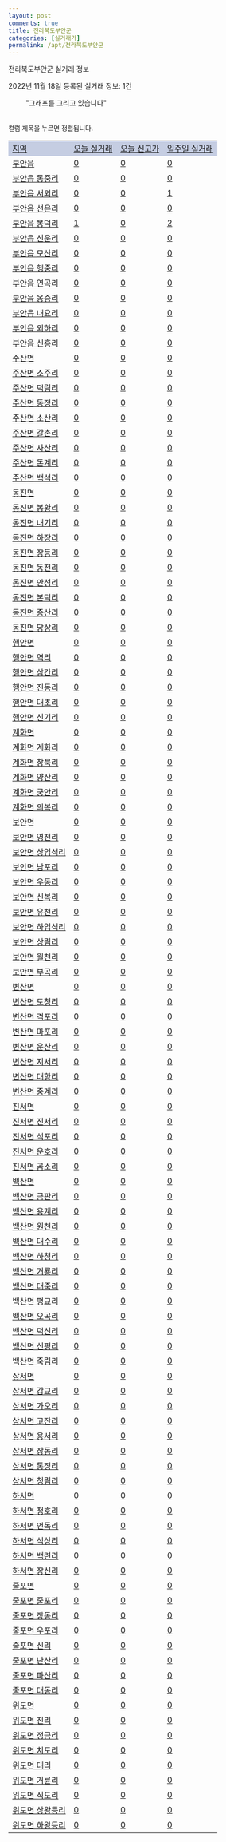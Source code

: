 ```yaml
---
layout: post
comments: true
title: 전라북도부안군
categories: [실거래가]
permalink: /apt/전라북도부안군
---
```


전라북도부안군 실거래 정보

2022년 11월 18일 등록된 실거래 정보: 1건

<!--<script async src="https://pagead2.googlesyndication.com/pagead/js/adsbygoogle.js?client=ca-pub-3485438051770037"
 crossorigin="anonymous"></script>-->

<script type="text/javascript">
  google.charts.load('current', {'packages':['corechart']});
  google.charts.setOnLoadCallback(drawChart);

  function drawChart() {
    var data = google.visualization.arrayToDataTable([['거래일', '매매', '전월세', '전매'], ['21-01', 1, 0, 0], ['21-02', 16, 24, 0], ['21-03', 0, 1, 0], ['21-04', 0, 1, 0], ['21-05', 0, 1, 0], ['21-06', 0, 1, 0], ['21-07', 1, 2, 0], ['21-08', 2, 0, 0], ['21-09', 1, 0, 0], ['21-10', 1, 0, 0], ['21-11', 10, 0, 0], ['21-12', 26, 5, 5], ['22-01', 14, 11, 2], ['22-02', 14, 5, 1], ['22-03', 26, 5, 7], ['22-04', 19, 8, 11], ['22-05', 30, 3, 6], ['22-06', 35, 11, 9], ['22-07', 18, 14, 6], ['22-08', 25, 13, 1], ['22-09', 16, 25, 0], ['22-10', 19, 4, 1], ['22-11', 3, 3, 0]]);

    var options = {
      title: '최근 1년간 유형별 거래량 추이',
      legend: { position: 'bottom' }
    };

    setTimeout(function() {
        var chart = new google.visualization.LineChart(document.getElementById('columnchart_material'));
        chart.draw(data, (options));
        document.getElementById('loading').style.display = 'none';
        var dayLabel = (new Date()).getDay();
        if (dayLabel < 2) {
            sorttable.innerSortFunction.apply(document.getElementById('week'), []);
            sorttable.innerSortFunction.apply(document.getElementById('week'), []);        
        }
        else {
            sorttable.innerSortFunction.apply(document.getElementById('today'), []);
            sorttable.innerSortFunction.apply(document.getElementById('today'), []);
        }
    }, 200);

  }
</script>

<div id="loading" style="z-index:20; display: block; margin-left: 35px">"그래프를 그리고 있습니다"</div>
<div id="columnchart_material" style="width: 95%; margin-left: -35px; display: block"></div>
<!--<div style="width: 95%; margin-left: -35px; display: block">
      <script async src="https://pagead2.googlesyndication.com/pagead/js/adsbygoogle.js?client=ca-pub-3485438051770037"
          crossorigin="anonymous"></script>
      <ins class="adsbygoogle"
          style="display:block"
          data-ad-format="fluid"
          data-ad-layout-key="-fb+5w+4e-db+86"
          data-ad-client="ca-pub-3485438051770037"
          data-ad-slot="1827090281"></ins>
      <script>
          (adsbygoogle = window.adsbygoogle || []).push({});
      </script>
</div>-->
<br>

<font size='small' style='font-size: small;'>컬럼 제목을 누르면 정렬됩니다.</font>
<table class="sortable">
  <tr style='background-color: rgba(114, 132, 186,0.4);'>
    <td id="region"><a href="#">지역</a></td>
    <td id="today"><a href="#">오늘 실거래</a></td>
    <td id="today_new"><a href="#">오늘 신고가</a></td>
    <td id="week"><a href="#">일주일 실거래</a></td>
  </tr>

  
  <tr class="item">
    <td><a href="전라북도부안군부안읍">부안읍</a></td>
    <td><a href="전라북도부안군부안읍">0</a></td>
    <td><a href="전라북도부안군부안읍">0</a></td>
    <td><a href="전라북도부안군부안읍">0</a></td>
  </tr>
    

  <tr class="item">
    <td><a href="전라북도부안군부안읍동중리">부안읍 동중리</a></td>
    <td><a href="전라북도부안군부안읍동중리">0</a></td>
    <td><a href="전라북도부안군부안읍동중리">0</a></td>
    <td><a href="전라북도부안군부안읍동중리">0</a></td>
  </tr>
    

  <tr class="item">
    <td><a href="전라북도부안군부안읍서외리">부안읍 서외리</a></td>
    <td><a href="전라북도부안군부안읍서외리">0</a></td>
    <td><a href="전라북도부안군부안읍서외리">0</a></td>
    <td><a href="전라북도부안군부안읍서외리">1</a></td>
  </tr>
    

  <tr class="item">
    <td><a href="전라북도부안군부안읍선은리">부안읍 선은리</a></td>
    <td><a href="전라북도부안군부안읍선은리">0</a></td>
    <td><a href="전라북도부안군부안읍선은리">0</a></td>
    <td><a href="전라북도부안군부안읍선은리">0</a></td>
  </tr>
    

  <tr class="item">
    <td><a href="전라북도부안군부안읍봉덕리">부안읍 봉덕리</a></td>
    <td><a href="전라북도부안군부안읍봉덕리">1</a></td>
    <td><a href="전라북도부안군부안읍봉덕리">0</a></td>
    <td><a href="전라북도부안군부안읍봉덕리">2</a></td>
  </tr>
    

  <tr class="item">
    <td><a href="전라북도부안군부안읍신운리">부안읍 신운리</a></td>
    <td><a href="전라북도부안군부안읍신운리">0</a></td>
    <td><a href="전라북도부안군부안읍신운리">0</a></td>
    <td><a href="전라북도부안군부안읍신운리">0</a></td>
  </tr>
    

  <tr class="item">
    <td><a href="전라북도부안군부안읍모산리">부안읍 모산리</a></td>
    <td><a href="전라북도부안군부안읍모산리">0</a></td>
    <td><a href="전라북도부안군부안읍모산리">0</a></td>
    <td><a href="전라북도부안군부안읍모산리">0</a></td>
  </tr>
    

  <tr class="item">
    <td><a href="전라북도부안군부안읍행중리">부안읍 행중리</a></td>
    <td><a href="전라북도부안군부안읍행중리">0</a></td>
    <td><a href="전라북도부안군부안읍행중리">0</a></td>
    <td><a href="전라북도부안군부안읍행중리">0</a></td>
  </tr>
    

  <tr class="item">
    <td><a href="전라북도부안군부안읍연곡리">부안읍 연곡리</a></td>
    <td><a href="전라북도부안군부안읍연곡리">0</a></td>
    <td><a href="전라북도부안군부안읍연곡리">0</a></td>
    <td><a href="전라북도부안군부안읍연곡리">0</a></td>
  </tr>
    

  <tr class="item">
    <td><a href="전라북도부안군부안읍옹중리">부안읍 옹중리</a></td>
    <td><a href="전라북도부안군부안읍옹중리">0</a></td>
    <td><a href="전라북도부안군부안읍옹중리">0</a></td>
    <td><a href="전라북도부안군부안읍옹중리">0</a></td>
  </tr>
    

  <tr class="item">
    <td><a href="전라북도부안군부안읍내요리">부안읍 내요리</a></td>
    <td><a href="전라북도부안군부안읍내요리">0</a></td>
    <td><a href="전라북도부안군부안읍내요리">0</a></td>
    <td><a href="전라북도부안군부안읍내요리">0</a></td>
  </tr>
    

  <tr class="item">
    <td><a href="전라북도부안군부안읍외하리">부안읍 외하리</a></td>
    <td><a href="전라북도부안군부안읍외하리">0</a></td>
    <td><a href="전라북도부안군부안읍외하리">0</a></td>
    <td><a href="전라북도부안군부안읍외하리">0</a></td>
  </tr>
    

  <tr class="item">
    <td><a href="전라북도부안군부안읍신흥리">부안읍 신흥리</a></td>
    <td><a href="전라북도부안군부안읍신흥리">0</a></td>
    <td><a href="전라북도부안군부안읍신흥리">0</a></td>
    <td><a href="전라북도부안군부안읍신흥리">0</a></td>
  </tr>
    

  <tr class="item">
    <td><a href="전라북도부안군주산면">주산면</a></td>
    <td><a href="전라북도부안군주산면">0</a></td>
    <td><a href="전라북도부안군주산면">0</a></td>
    <td><a href="전라북도부안군주산면">0</a></td>
  </tr>
    

  <tr class="item">
    <td><a href="전라북도부안군주산면소주리">주산면 소주리</a></td>
    <td><a href="전라북도부안군주산면소주리">0</a></td>
    <td><a href="전라북도부안군주산면소주리">0</a></td>
    <td><a href="전라북도부안군주산면소주리">0</a></td>
  </tr>
    

  <tr class="item">
    <td><a href="전라북도부안군주산면덕림리">주산면 덕림리</a></td>
    <td><a href="전라북도부안군주산면덕림리">0</a></td>
    <td><a href="전라북도부안군주산면덕림리">0</a></td>
    <td><a href="전라북도부안군주산면덕림리">0</a></td>
  </tr>
    

  <tr class="item">
    <td><a href="전라북도부안군주산면동정리">주산면 동정리</a></td>
    <td><a href="전라북도부안군주산면동정리">0</a></td>
    <td><a href="전라북도부안군주산면동정리">0</a></td>
    <td><a href="전라북도부안군주산면동정리">0</a></td>
  </tr>
    

  <tr class="item">
    <td><a href="전라북도부안군주산면소산리">주산면 소산리</a></td>
    <td><a href="전라북도부안군주산면소산리">0</a></td>
    <td><a href="전라북도부안군주산면소산리">0</a></td>
    <td><a href="전라북도부안군주산면소산리">0</a></td>
  </tr>
    

  <tr class="item">
    <td><a href="전라북도부안군주산면갈촌리">주산면 갈촌리</a></td>
    <td><a href="전라북도부안군주산면갈촌리">0</a></td>
    <td><a href="전라북도부안군주산면갈촌리">0</a></td>
    <td><a href="전라북도부안군주산면갈촌리">0</a></td>
  </tr>
    

  <tr class="item">
    <td><a href="전라북도부안군주산면사산리">주산면 사산리</a></td>
    <td><a href="전라북도부안군주산면사산리">0</a></td>
    <td><a href="전라북도부안군주산면사산리">0</a></td>
    <td><a href="전라북도부안군주산면사산리">0</a></td>
  </tr>
    

  <tr class="item">
    <td><a href="전라북도부안군주산면돈계리">주산면 돈계리</a></td>
    <td><a href="전라북도부안군주산면돈계리">0</a></td>
    <td><a href="전라북도부안군주산면돈계리">0</a></td>
    <td><a href="전라북도부안군주산면돈계리">0</a></td>
  </tr>
    

  <tr class="item">
    <td><a href="전라북도부안군주산면백석리">주산면 백석리</a></td>
    <td><a href="전라북도부안군주산면백석리">0</a></td>
    <td><a href="전라북도부안군주산면백석리">0</a></td>
    <td><a href="전라북도부안군주산면백석리">0</a></td>
  </tr>
    

  <tr class="item">
    <td><a href="전라북도부안군동진면">동진면</a></td>
    <td><a href="전라북도부안군동진면">0</a></td>
    <td><a href="전라북도부안군동진면">0</a></td>
    <td><a href="전라북도부안군동진면">0</a></td>
  </tr>
    

  <tr class="item">
    <td><a href="전라북도부안군동진면봉황리">동진면 봉황리</a></td>
    <td><a href="전라북도부안군동진면봉황리">0</a></td>
    <td><a href="전라북도부안군동진면봉황리">0</a></td>
    <td><a href="전라북도부안군동진면봉황리">0</a></td>
  </tr>
    

  <tr class="item">
    <td><a href="전라북도부안군동진면내기리">동진면 내기리</a></td>
    <td><a href="전라북도부안군동진면내기리">0</a></td>
    <td><a href="전라북도부안군동진면내기리">0</a></td>
    <td><a href="전라북도부안군동진면내기리">0</a></td>
  </tr>
    

  <tr class="item">
    <td><a href="전라북도부안군동진면하장리">동진면 하장리</a></td>
    <td><a href="전라북도부안군동진면하장리">0</a></td>
    <td><a href="전라북도부안군동진면하장리">0</a></td>
    <td><a href="전라북도부안군동진면하장리">0</a></td>
  </tr>
    

  <tr class="item">
    <td><a href="전라북도부안군동진면장등리">동진면 장등리</a></td>
    <td><a href="전라북도부안군동진면장등리">0</a></td>
    <td><a href="전라북도부안군동진면장등리">0</a></td>
    <td><a href="전라북도부안군동진면장등리">0</a></td>
  </tr>
    

  <tr class="item">
    <td><a href="전라북도부안군동진면동전리">동진면 동전리</a></td>
    <td><a href="전라북도부안군동진면동전리">0</a></td>
    <td><a href="전라북도부안군동진면동전리">0</a></td>
    <td><a href="전라북도부안군동진면동전리">0</a></td>
  </tr>
    

  <tr class="item">
    <td><a href="전라북도부안군동진면안성리">동진면 안성리</a></td>
    <td><a href="전라북도부안군동진면안성리">0</a></td>
    <td><a href="전라북도부안군동진면안성리">0</a></td>
    <td><a href="전라북도부안군동진면안성리">0</a></td>
  </tr>
    

  <tr class="item">
    <td><a href="전라북도부안군동진면본덕리">동진면 본덕리</a></td>
    <td><a href="전라북도부안군동진면본덕리">0</a></td>
    <td><a href="전라북도부안군동진면본덕리">0</a></td>
    <td><a href="전라북도부안군동진면본덕리">0</a></td>
  </tr>
    

  <tr class="item">
    <td><a href="전라북도부안군동진면증산리">동진면 증산리</a></td>
    <td><a href="전라북도부안군동진면증산리">0</a></td>
    <td><a href="전라북도부안군동진면증산리">0</a></td>
    <td><a href="전라북도부안군동진면증산리">0</a></td>
  </tr>
    

  <tr class="item">
    <td><a href="전라북도부안군동진면당상리">동진면 당상리</a></td>
    <td><a href="전라북도부안군동진면당상리">0</a></td>
    <td><a href="전라북도부안군동진면당상리">0</a></td>
    <td><a href="전라북도부안군동진면당상리">0</a></td>
  </tr>
    

  <tr class="item">
    <td><a href="전라북도부안군행안면">행안면</a></td>
    <td><a href="전라북도부안군행안면">0</a></td>
    <td><a href="전라북도부안군행안면">0</a></td>
    <td><a href="전라북도부안군행안면">0</a></td>
  </tr>
    

  <tr class="item">
    <td><a href="전라북도부안군행안면역리">행안면 역리</a></td>
    <td><a href="전라북도부안군행안면역리">0</a></td>
    <td><a href="전라북도부안군행안면역리">0</a></td>
    <td><a href="전라북도부안군행안면역리">0</a></td>
  </tr>
    

  <tr class="item">
    <td><a href="전라북도부안군행안면삼간리">행안면 삼간리</a></td>
    <td><a href="전라북도부안군행안면삼간리">0</a></td>
    <td><a href="전라북도부안군행안면삼간리">0</a></td>
    <td><a href="전라북도부안군행안면삼간리">0</a></td>
  </tr>
    

  <tr class="item">
    <td><a href="전라북도부안군행안면진동리">행안면 진동리</a></td>
    <td><a href="전라북도부안군행안면진동리">0</a></td>
    <td><a href="전라북도부안군행안면진동리">0</a></td>
    <td><a href="전라북도부안군행안면진동리">0</a></td>
  </tr>
    

  <tr class="item">
    <td><a href="전라북도부안군행안면대초리">행안면 대초리</a></td>
    <td><a href="전라북도부안군행안면대초리">0</a></td>
    <td><a href="전라북도부안군행안면대초리">0</a></td>
    <td><a href="전라북도부안군행안면대초리">0</a></td>
  </tr>
    

  <tr class="item">
    <td><a href="전라북도부안군행안면신기리">행안면 신기리</a></td>
    <td><a href="전라북도부안군행안면신기리">0</a></td>
    <td><a href="전라북도부안군행안면신기리">0</a></td>
    <td><a href="전라북도부안군행안면신기리">0</a></td>
  </tr>
    

  <tr class="item">
    <td><a href="전라북도부안군계화면">계화면</a></td>
    <td><a href="전라북도부안군계화면">0</a></td>
    <td><a href="전라북도부안군계화면">0</a></td>
    <td><a href="전라북도부안군계화면">0</a></td>
  </tr>
    

  <tr class="item">
    <td><a href="전라북도부안군계화면계화리">계화면 계화리</a></td>
    <td><a href="전라북도부안군계화면계화리">0</a></td>
    <td><a href="전라북도부안군계화면계화리">0</a></td>
    <td><a href="전라북도부안군계화면계화리">0</a></td>
  </tr>
    

  <tr class="item">
    <td><a href="전라북도부안군계화면창북리">계화면 창북리</a></td>
    <td><a href="전라북도부안군계화면창북리">0</a></td>
    <td><a href="전라북도부안군계화면창북리">0</a></td>
    <td><a href="전라북도부안군계화면창북리">0</a></td>
  </tr>
    

  <tr class="item">
    <td><a href="전라북도부안군계화면양산리">계화면 양산리</a></td>
    <td><a href="전라북도부안군계화면양산리">0</a></td>
    <td><a href="전라북도부안군계화면양산리">0</a></td>
    <td><a href="전라북도부안군계화면양산리">0</a></td>
  </tr>
    

  <tr class="item">
    <td><a href="전라북도부안군계화면궁안리">계화면 궁안리</a></td>
    <td><a href="전라북도부안군계화면궁안리">0</a></td>
    <td><a href="전라북도부안군계화면궁안리">0</a></td>
    <td><a href="전라북도부안군계화면궁안리">0</a></td>
  </tr>
    

  <tr class="item">
    <td><a href="전라북도부안군계화면의복리">계화면 의복리</a></td>
    <td><a href="전라북도부안군계화면의복리">0</a></td>
    <td><a href="전라북도부안군계화면의복리">0</a></td>
    <td><a href="전라북도부안군계화면의복리">0</a></td>
  </tr>
    

  <tr class="item">
    <td><a href="전라북도부안군보안면">보안면</a></td>
    <td><a href="전라북도부안군보안면">0</a></td>
    <td><a href="전라북도부안군보안면">0</a></td>
    <td><a href="전라북도부안군보안면">0</a></td>
  </tr>
    

  <tr class="item">
    <td><a href="전라북도부안군보안면영전리">보안면 영전리</a></td>
    <td><a href="전라북도부안군보안면영전리">0</a></td>
    <td><a href="전라북도부안군보안면영전리">0</a></td>
    <td><a href="전라북도부안군보안면영전리">0</a></td>
  </tr>
    

  <tr class="item">
    <td><a href="전라북도부안군보안면상입석리">보안면 상입석리</a></td>
    <td><a href="전라북도부안군보안면상입석리">0</a></td>
    <td><a href="전라북도부안군보안면상입석리">0</a></td>
    <td><a href="전라북도부안군보안면상입석리">0</a></td>
  </tr>
    

  <tr class="item">
    <td><a href="전라북도부안군보안면남포리">보안면 남포리</a></td>
    <td><a href="전라북도부안군보안면남포리">0</a></td>
    <td><a href="전라북도부안군보안면남포리">0</a></td>
    <td><a href="전라북도부안군보안면남포리">0</a></td>
  </tr>
    

  <tr class="item">
    <td><a href="전라북도부안군보안면우동리">보안면 우동리</a></td>
    <td><a href="전라북도부안군보안면우동리">0</a></td>
    <td><a href="전라북도부안군보안면우동리">0</a></td>
    <td><a href="전라북도부안군보안면우동리">0</a></td>
  </tr>
    

  <tr class="item">
    <td><a href="전라북도부안군보안면신복리">보안면 신복리</a></td>
    <td><a href="전라북도부안군보안면신복리">0</a></td>
    <td><a href="전라북도부안군보안면신복리">0</a></td>
    <td><a href="전라북도부안군보안면신복리">0</a></td>
  </tr>
    

  <tr class="item">
    <td><a href="전라북도부안군보안면유천리">보안면 유천리</a></td>
    <td><a href="전라북도부안군보안면유천리">0</a></td>
    <td><a href="전라북도부안군보안면유천리">0</a></td>
    <td><a href="전라북도부안군보안면유천리">0</a></td>
  </tr>
    

  <tr class="item">
    <td><a href="전라북도부안군보안면하입석리">보안면 하입석리</a></td>
    <td><a href="전라북도부안군보안면하입석리">0</a></td>
    <td><a href="전라북도부안군보안면하입석리">0</a></td>
    <td><a href="전라북도부안군보안면하입석리">0</a></td>
  </tr>
    

  <tr class="item">
    <td><a href="전라북도부안군보안면상림리">보안면 상림리</a></td>
    <td><a href="전라북도부안군보안면상림리">0</a></td>
    <td><a href="전라북도부안군보안면상림리">0</a></td>
    <td><a href="전라북도부안군보안면상림리">0</a></td>
  </tr>
    

  <tr class="item">
    <td><a href="전라북도부안군보안면월천리">보안면 월천리</a></td>
    <td><a href="전라북도부안군보안면월천리">0</a></td>
    <td><a href="전라북도부안군보안면월천리">0</a></td>
    <td><a href="전라북도부안군보안면월천리">0</a></td>
  </tr>
    

  <tr class="item">
    <td><a href="전라북도부안군보안면부곡리">보안면 부곡리</a></td>
    <td><a href="전라북도부안군보안면부곡리">0</a></td>
    <td><a href="전라북도부안군보안면부곡리">0</a></td>
    <td><a href="전라북도부안군보안면부곡리">0</a></td>
  </tr>
    

  <tr class="item">
    <td><a href="전라북도부안군변산면">변산면</a></td>
    <td><a href="전라북도부안군변산면">0</a></td>
    <td><a href="전라북도부안군변산면">0</a></td>
    <td><a href="전라북도부안군변산면">0</a></td>
  </tr>
    

  <tr class="item">
    <td><a href="전라북도부안군변산면도청리">변산면 도청리</a></td>
    <td><a href="전라북도부안군변산면도청리">0</a></td>
    <td><a href="전라북도부안군변산면도청리">0</a></td>
    <td><a href="전라북도부안군변산면도청리">0</a></td>
  </tr>
    

  <tr class="item">
    <td><a href="전라북도부안군변산면격포리">변산면 격포리</a></td>
    <td><a href="전라북도부안군변산면격포리">0</a></td>
    <td><a href="전라북도부안군변산면격포리">0</a></td>
    <td><a href="전라북도부안군변산면격포리">0</a></td>
  </tr>
    

  <tr class="item">
    <td><a href="전라북도부안군변산면마포리">변산면 마포리</a></td>
    <td><a href="전라북도부안군변산면마포리">0</a></td>
    <td><a href="전라북도부안군변산면마포리">0</a></td>
    <td><a href="전라북도부안군변산면마포리">0</a></td>
  </tr>
    

  <tr class="item">
    <td><a href="전라북도부안군변산면운산리">변산면 운산리</a></td>
    <td><a href="전라북도부안군변산면운산리">0</a></td>
    <td><a href="전라북도부안군변산면운산리">0</a></td>
    <td><a href="전라북도부안군변산면운산리">0</a></td>
  </tr>
    

  <tr class="item">
    <td><a href="전라북도부안군변산면지서리">변산면 지서리</a></td>
    <td><a href="전라북도부안군변산면지서리">0</a></td>
    <td><a href="전라북도부안군변산면지서리">0</a></td>
    <td><a href="전라북도부안군변산면지서리">0</a></td>
  </tr>
    

  <tr class="item">
    <td><a href="전라북도부안군변산면대항리">변산면 대항리</a></td>
    <td><a href="전라북도부안군변산면대항리">0</a></td>
    <td><a href="전라북도부안군변산면대항리">0</a></td>
    <td><a href="전라북도부안군변산면대항리">0</a></td>
  </tr>
    

  <tr class="item">
    <td><a href="전라북도부안군변산면중계리">변산면 중계리</a></td>
    <td><a href="전라북도부안군변산면중계리">0</a></td>
    <td><a href="전라북도부안군변산면중계리">0</a></td>
    <td><a href="전라북도부안군변산면중계리">0</a></td>
  </tr>
    

  <tr class="item">
    <td><a href="전라북도부안군진서면">진서면</a></td>
    <td><a href="전라북도부안군진서면">0</a></td>
    <td><a href="전라북도부안군진서면">0</a></td>
    <td><a href="전라북도부안군진서면">0</a></td>
  </tr>
    

  <tr class="item">
    <td><a href="전라북도부안군진서면진서리">진서면 진서리</a></td>
    <td><a href="전라북도부안군진서면진서리">0</a></td>
    <td><a href="전라북도부안군진서면진서리">0</a></td>
    <td><a href="전라북도부안군진서면진서리">0</a></td>
  </tr>
    

  <tr class="item">
    <td><a href="전라북도부안군진서면석포리">진서면 석포리</a></td>
    <td><a href="전라북도부안군진서면석포리">0</a></td>
    <td><a href="전라북도부안군진서면석포리">0</a></td>
    <td><a href="전라북도부안군진서면석포리">0</a></td>
  </tr>
    

  <tr class="item">
    <td><a href="전라북도부안군진서면운호리">진서면 운호리</a></td>
    <td><a href="전라북도부안군진서면운호리">0</a></td>
    <td><a href="전라북도부안군진서면운호리">0</a></td>
    <td><a href="전라북도부안군진서면운호리">0</a></td>
  </tr>
    

  <tr class="item">
    <td><a href="전라북도부안군진서면곰소리">진서면 곰소리</a></td>
    <td><a href="전라북도부안군진서면곰소리">0</a></td>
    <td><a href="전라북도부안군진서면곰소리">0</a></td>
    <td><a href="전라북도부안군진서면곰소리">0</a></td>
  </tr>
    

  <tr class="item">
    <td><a href="전라북도부안군백산면">백산면</a></td>
    <td><a href="전라북도부안군백산면">0</a></td>
    <td><a href="전라북도부안군백산면">0</a></td>
    <td><a href="전라북도부안군백산면">0</a></td>
  </tr>
    

  <tr class="item">
    <td><a href="전라북도부안군백산면금판리">백산면 금판리</a></td>
    <td><a href="전라북도부안군백산면금판리">0</a></td>
    <td><a href="전라북도부안군백산면금판리">0</a></td>
    <td><a href="전라북도부안군백산면금판리">0</a></td>
  </tr>
    

  <tr class="item">
    <td><a href="전라북도부안군백산면용계리">백산면 용계리</a></td>
    <td><a href="전라북도부안군백산면용계리">0</a></td>
    <td><a href="전라북도부안군백산면용계리">0</a></td>
    <td><a href="전라북도부안군백산면용계리">0</a></td>
  </tr>
    

  <tr class="item">
    <td><a href="전라북도부안군백산면원천리">백산면 원천리</a></td>
    <td><a href="전라북도부안군백산면원천리">0</a></td>
    <td><a href="전라북도부안군백산면원천리">0</a></td>
    <td><a href="전라북도부안군백산면원천리">0</a></td>
  </tr>
    

  <tr class="item">
    <td><a href="전라북도부안군백산면대수리">백산면 대수리</a></td>
    <td><a href="전라북도부안군백산면대수리">0</a></td>
    <td><a href="전라북도부안군백산면대수리">0</a></td>
    <td><a href="전라북도부안군백산면대수리">0</a></td>
  </tr>
    

  <tr class="item">
    <td><a href="전라북도부안군백산면하청리">백산면 하청리</a></td>
    <td><a href="전라북도부안군백산면하청리">0</a></td>
    <td><a href="전라북도부안군백산면하청리">0</a></td>
    <td><a href="전라북도부안군백산면하청리">0</a></td>
  </tr>
    

  <tr class="item">
    <td><a href="전라북도부안군백산면거룡리">백산면 거룡리</a></td>
    <td><a href="전라북도부안군백산면거룡리">0</a></td>
    <td><a href="전라북도부안군백산면거룡리">0</a></td>
    <td><a href="전라북도부안군백산면거룡리">0</a></td>
  </tr>
    

  <tr class="item">
    <td><a href="전라북도부안군백산면대죽리">백산면 대죽리</a></td>
    <td><a href="전라북도부안군백산면대죽리">0</a></td>
    <td><a href="전라북도부안군백산면대죽리">0</a></td>
    <td><a href="전라북도부안군백산면대죽리">0</a></td>
  </tr>
    

  <tr class="item">
    <td><a href="전라북도부안군백산면평교리">백산면 평교리</a></td>
    <td><a href="전라북도부안군백산면평교리">0</a></td>
    <td><a href="전라북도부안군백산면평교리">0</a></td>
    <td><a href="전라북도부안군백산면평교리">0</a></td>
  </tr>
    

  <tr class="item">
    <td><a href="전라북도부안군백산면오곡리">백산면 오곡리</a></td>
    <td><a href="전라북도부안군백산면오곡리">0</a></td>
    <td><a href="전라북도부안군백산면오곡리">0</a></td>
    <td><a href="전라북도부안군백산면오곡리">0</a></td>
  </tr>
    

  <tr class="item">
    <td><a href="전라북도부안군백산면덕신리">백산면 덕신리</a></td>
    <td><a href="전라북도부안군백산면덕신리">0</a></td>
    <td><a href="전라북도부안군백산면덕신리">0</a></td>
    <td><a href="전라북도부안군백산면덕신리">0</a></td>
  </tr>
    

  <tr class="item">
    <td><a href="전라북도부안군백산면신평리">백산면 신평리</a></td>
    <td><a href="전라북도부안군백산면신평리">0</a></td>
    <td><a href="전라북도부안군백산면신평리">0</a></td>
    <td><a href="전라북도부안군백산면신평리">0</a></td>
  </tr>
    

  <tr class="item">
    <td><a href="전라북도부안군백산면죽림리">백산면 죽림리</a></td>
    <td><a href="전라북도부안군백산면죽림리">0</a></td>
    <td><a href="전라북도부안군백산면죽림리">0</a></td>
    <td><a href="전라북도부안군백산면죽림리">0</a></td>
  </tr>
    

  <tr class="item">
    <td><a href="전라북도부안군상서면">상서면</a></td>
    <td><a href="전라북도부안군상서면">0</a></td>
    <td><a href="전라북도부안군상서면">0</a></td>
    <td><a href="전라북도부안군상서면">0</a></td>
  </tr>
    

  <tr class="item">
    <td><a href="전라북도부안군상서면감교리">상서면 감교리</a></td>
    <td><a href="전라북도부안군상서면감교리">0</a></td>
    <td><a href="전라북도부안군상서면감교리">0</a></td>
    <td><a href="전라북도부안군상서면감교리">0</a></td>
  </tr>
    

  <tr class="item">
    <td><a href="전라북도부안군상서면가오리">상서면 가오리</a></td>
    <td><a href="전라북도부안군상서면가오리">0</a></td>
    <td><a href="전라북도부안군상서면가오리">0</a></td>
    <td><a href="전라북도부안군상서면가오리">0</a></td>
  </tr>
    

  <tr class="item">
    <td><a href="전라북도부안군상서면고잔리">상서면 고잔리</a></td>
    <td><a href="전라북도부안군상서면고잔리">0</a></td>
    <td><a href="전라북도부안군상서면고잔리">0</a></td>
    <td><a href="전라북도부안군상서면고잔리">0</a></td>
  </tr>
    

  <tr class="item">
    <td><a href="전라북도부안군상서면용서리">상서면 용서리</a></td>
    <td><a href="전라북도부안군상서면용서리">0</a></td>
    <td><a href="전라북도부안군상서면용서리">0</a></td>
    <td><a href="전라북도부안군상서면용서리">0</a></td>
  </tr>
    

  <tr class="item">
    <td><a href="전라북도부안군상서면장동리">상서면 장동리</a></td>
    <td><a href="전라북도부안군상서면장동리">0</a></td>
    <td><a href="전라북도부안군상서면장동리">0</a></td>
    <td><a href="전라북도부안군상서면장동리">0</a></td>
  </tr>
    

  <tr class="item">
    <td><a href="전라북도부안군상서면통정리">상서면 통정리</a></td>
    <td><a href="전라북도부안군상서면통정리">0</a></td>
    <td><a href="전라북도부안군상서면통정리">0</a></td>
    <td><a href="전라북도부안군상서면통정리">0</a></td>
  </tr>
    

  <tr class="item">
    <td><a href="전라북도부안군상서면청림리">상서면 청림리</a></td>
    <td><a href="전라북도부안군상서면청림리">0</a></td>
    <td><a href="전라북도부안군상서면청림리">0</a></td>
    <td><a href="전라북도부안군상서면청림리">0</a></td>
  </tr>
    

  <tr class="item">
    <td><a href="전라북도부안군하서면">하서면</a></td>
    <td><a href="전라북도부안군하서면">0</a></td>
    <td><a href="전라북도부안군하서면">0</a></td>
    <td><a href="전라북도부안군하서면">0</a></td>
  </tr>
    

  <tr class="item">
    <td><a href="전라북도부안군하서면청호리">하서면 청호리</a></td>
    <td><a href="전라북도부안군하서면청호리">0</a></td>
    <td><a href="전라북도부안군하서면청호리">0</a></td>
    <td><a href="전라북도부안군하서면청호리">0</a></td>
  </tr>
    

  <tr class="item">
    <td><a href="전라북도부안군하서면언독리">하서면 언독리</a></td>
    <td><a href="전라북도부안군하서면언독리">0</a></td>
    <td><a href="전라북도부안군하서면언독리">0</a></td>
    <td><a href="전라북도부안군하서면언독리">0</a></td>
  </tr>
    

  <tr class="item">
    <td><a href="전라북도부안군하서면석상리">하서면 석상리</a></td>
    <td><a href="전라북도부안군하서면석상리">0</a></td>
    <td><a href="전라북도부안군하서면석상리">0</a></td>
    <td><a href="전라북도부안군하서면석상리">0</a></td>
  </tr>
    

  <tr class="item">
    <td><a href="전라북도부안군하서면백련리">하서면 백련리</a></td>
    <td><a href="전라북도부안군하서면백련리">0</a></td>
    <td><a href="전라북도부안군하서면백련리">0</a></td>
    <td><a href="전라북도부안군하서면백련리">0</a></td>
  </tr>
    

  <tr class="item">
    <td><a href="전라북도부안군하서면장신리">하서면 장신리</a></td>
    <td><a href="전라북도부안군하서면장신리">0</a></td>
    <td><a href="전라북도부안군하서면장신리">0</a></td>
    <td><a href="전라북도부안군하서면장신리">0</a></td>
  </tr>
    

  <tr class="item">
    <td><a href="전라북도부안군줄포면">줄포면</a></td>
    <td><a href="전라북도부안군줄포면">0</a></td>
    <td><a href="전라북도부안군줄포면">0</a></td>
    <td><a href="전라북도부안군줄포면">0</a></td>
  </tr>
    

  <tr class="item">
    <td><a href="전라북도부안군줄포면줄포리">줄포면 줄포리</a></td>
    <td><a href="전라북도부안군줄포면줄포리">0</a></td>
    <td><a href="전라북도부안군줄포면줄포리">0</a></td>
    <td><a href="전라북도부안군줄포면줄포리">0</a></td>
  </tr>
    

  <tr class="item">
    <td><a href="전라북도부안군줄포면장동리">줄포면 장동리</a></td>
    <td><a href="전라북도부안군줄포면장동리">0</a></td>
    <td><a href="전라북도부안군줄포면장동리">0</a></td>
    <td><a href="전라북도부안군줄포면장동리">0</a></td>
  </tr>
    

  <tr class="item">
    <td><a href="전라북도부안군줄포면우포리">줄포면 우포리</a></td>
    <td><a href="전라북도부안군줄포면우포리">0</a></td>
    <td><a href="전라북도부안군줄포면우포리">0</a></td>
    <td><a href="전라북도부안군줄포면우포리">0</a></td>
  </tr>
    

  <tr class="item">
    <td><a href="전라북도부안군줄포면신리">줄포면 신리</a></td>
    <td><a href="전라북도부안군줄포면신리">0</a></td>
    <td><a href="전라북도부안군줄포면신리">0</a></td>
    <td><a href="전라북도부안군줄포면신리">0</a></td>
  </tr>
    

  <tr class="item">
    <td><a href="전라북도부안군줄포면난산리">줄포면 난산리</a></td>
    <td><a href="전라북도부안군줄포면난산리">0</a></td>
    <td><a href="전라북도부안군줄포면난산리">0</a></td>
    <td><a href="전라북도부안군줄포면난산리">0</a></td>
  </tr>
    

  <tr class="item">
    <td><a href="전라북도부안군줄포면파산리">줄포면 파산리</a></td>
    <td><a href="전라북도부안군줄포면파산리">0</a></td>
    <td><a href="전라북도부안군줄포면파산리">0</a></td>
    <td><a href="전라북도부안군줄포면파산리">0</a></td>
  </tr>
    

  <tr class="item">
    <td><a href="전라북도부안군줄포면대동리">줄포면 대동리</a></td>
    <td><a href="전라북도부안군줄포면대동리">0</a></td>
    <td><a href="전라북도부안군줄포면대동리">0</a></td>
    <td><a href="전라북도부안군줄포면대동리">0</a></td>
  </tr>
    

  <tr class="item">
    <td><a href="전라북도부안군위도면">위도면</a></td>
    <td><a href="전라북도부안군위도면">0</a></td>
    <td><a href="전라북도부안군위도면">0</a></td>
    <td><a href="전라북도부안군위도면">0</a></td>
  </tr>
    

  <tr class="item">
    <td><a href="전라북도부안군위도면진리">위도면 진리</a></td>
    <td><a href="전라북도부안군위도면진리">0</a></td>
    <td><a href="전라북도부안군위도면진리">0</a></td>
    <td><a href="전라북도부안군위도면진리">0</a></td>
  </tr>
    

  <tr class="item">
    <td><a href="전라북도부안군위도면정금리">위도면 정금리</a></td>
    <td><a href="전라북도부안군위도면정금리">0</a></td>
    <td><a href="전라북도부안군위도면정금리">0</a></td>
    <td><a href="전라북도부안군위도면정금리">0</a></td>
  </tr>
    

  <tr class="item">
    <td><a href="전라북도부안군위도면치도리">위도면 치도리</a></td>
    <td><a href="전라북도부안군위도면치도리">0</a></td>
    <td><a href="전라북도부안군위도면치도리">0</a></td>
    <td><a href="전라북도부안군위도면치도리">0</a></td>
  </tr>
    

  <tr class="item">
    <td><a href="전라북도부안군위도면대리">위도면 대리</a></td>
    <td><a href="전라북도부안군위도면대리">0</a></td>
    <td><a href="전라북도부안군위도면대리">0</a></td>
    <td><a href="전라북도부안군위도면대리">0</a></td>
  </tr>
    

  <tr class="item">
    <td><a href="전라북도부안군위도면거륜리">위도면 거륜리</a></td>
    <td><a href="전라북도부안군위도면거륜리">0</a></td>
    <td><a href="전라북도부안군위도면거륜리">0</a></td>
    <td><a href="전라북도부안군위도면거륜리">0</a></td>
  </tr>
    

  <tr class="item">
    <td><a href="전라북도부안군위도면식도리">위도면 식도리</a></td>
    <td><a href="전라북도부안군위도면식도리">0</a></td>
    <td><a href="전라북도부안군위도면식도리">0</a></td>
    <td><a href="전라북도부안군위도면식도리">0</a></td>
  </tr>
    

  <tr class="item">
    <td><a href="전라북도부안군위도면상왕등리">위도면 상왕등리</a></td>
    <td><a href="전라북도부안군위도면상왕등리">0</a></td>
    <td><a href="전라북도부안군위도면상왕등리">0</a></td>
    <td><a href="전라북도부안군위도면상왕등리">0</a></td>
  </tr>
    

  <tr class="item">
    <td><a href="전라북도부안군위도면하왕등리">위도면 하왕등리</a></td>
    <td><a href="전라북도부안군위도면하왕등리">0</a></td>
    <td><a href="전라북도부안군위도면하왕등리">0</a></td>
    <td><a href="전라북도부안군위도면하왕등리">0</a></td>
  </tr>
    


</table>


    